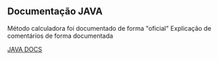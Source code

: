 ## Documentação JAVA

Método calculadora foi documentado de forma "oficial" 
Explicação de comentários de forma documentada

[JAVA DOCS](https://glysns.gitbook.io/java-basico/sintaxe/documentacao)
